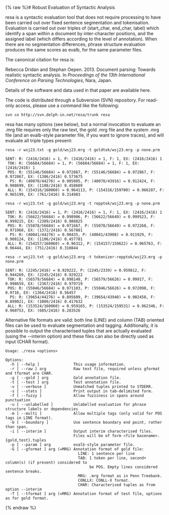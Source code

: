 {% raw %}# Robust Evaluation of Syntactic Analysis

resa is a syntactic evaluation tool that does not require processing to
have been carried out over fixed sentence segmentation and tokenisation.
Evaluation is carried out over triples of (start\_char, end\_char,
label) which identify a span within a document by inter-character
positions, and the assigned label (which differs according to the level
of annotation). When there are no segmentation differences, phrase
structure evaluation produces the same scores as evalb, for the same
parameter files.

The canonical citation for resa is:

Rebecca Dridan and Stephan Oepen. 2013. Document parsing: Towards
realistic syntactic analysis. In *Proceedings of the 13th International
Conference on Parsing Technologies*, Nara, Japan.

Details of the software and data used in that paper are available
here.

The code is distributed through a Subversion (SVN) repository. For
read-only access, please use a command like the following:

    svn co http://svn.delph-in.net/resa/trunk resa

resa has many options (see below), but a normal invocation to evaluate
an .mrg file requires only the raw text, the gold .mrg file and the
system .mrg file (and an evalb-style parameter file, if you want to
ignore traces), and will evaluate all triple types present:

    resa -r wsj23.txt -g gold/wsj23.mrg -t goldtok/wsj23.mrg -p none.prm
    
    SENT: R: (2416/2416) = 1, P: (2416/2416) = 1, F: 1, EX: (2416/2416) 1
     TOK: R: (56684/56684) = 1, P: (56684/56684) = 1, F: 1, EX: (2416/2416) 1
     POS: R: (55146/56684) = 0.972867, P: (55146/56684) = 0.972867, F: 0.972867, EX: (1386/2416) 0.573675
      PS: R: (40070/44276) = 0.905005, P: (40070/43916) = 0.912424, F: 0.908699, EX: (1108/2416) 0.458609
     ALL: R: (154316/160060) = 0.964113, P: (154316/159700) = 0.966287, F: 0.965199, EX: (761/2416) 0.314983
    
    resa -r wsj23.txt -g gold/wsj23.mrg -t repptok/wsj23.mrg -p none.prm
    
    SENT: R: (2416/2416) = 1, P: (2416/2416) = 1, F: 1, EX: (2416/2416) 1
     TOK: R: (56622/56684) = 0.998906, P: (56622/56649) = 0.999523, F: 0.999215, EX: (2389/2416) 0.988825
     POS: R: (55078/56684) = 0.971667, P: (55078/56649) = 0.972268, F: 0.971968, EX: (1372/2416) 0.567881
      PS: R: (40041/44276) = 0.90435, P: (40041/43908) = 0.911929, F: 0.908124, EX: (1106/2416) 0.457781
     ALL: R: (154157/160060) = 0.96312, P: (154157/159622) = 0.965763, F: 0.96444, EX: (751/2416) 0.310844
    
    resa -r wsj23.txt -g gold/wsj23.mrg -t tokenizer-repptok/wsj23.mrg -p none.prm
    
    SENT: R: (2245/2416) = 0.929222, P: (2245/2339) = 0.959812, F: 0.944269, EX: (2245/2416) 0.929222
     TOK: R: (56579/56684) = 0.998148, P: (56579/56626) = 0.99917, F: 0.998659, EX: (2367/2416) 0.979719
     POS: R: (55046/56684) = 0.971103, P: (55046/56626) = 0.972098, F: 0.9716, EX: (1364/2416) 0.56457
      PS: R: (39654/44276) = 0.895609, P: (39654/43940) = 0.902458, F: 0.899021, EX: (1009/2416) 0.417632
     ALL: R: (153524/160060) = 0.959165, P: (153524/159531) = 0.962346, F: 0.960753, EX: (685/2416) 0.283526

Alternative file formats are valid: both line (LINE) and column (TAB)
oriented files can be used to evaluate segmentation and tagging.
Additionally, it is possible to output the characterised tuples that are
actually evaluated (using the --interim option) and these files can also
be directly used as input (CHAR format).

    Usage: ./resa <options>
    
    Options:
      -h [ --help ]               This usage information.
      -r [ --raw ] arg            Raw text file, required unless gformat and tformat are CHAR.
      -g [ --gold ] arg           Gold annotation file.
      -t [ --test ] arg           Test annotation file.
      -v [ --verbose ]            Unmatched tuples printed to STDERR.
      -s [ --stats ]              Print output in tab-delimited form.
      -f [ --fuzzy ]              Allow fuzziness in spans around punctuation
      -u [ --unlabelled ]         Unlabelled evaluation for phrase structure labels or dependencies
      -m [ --multi ]              Allow multiple tags (only valid for POS tags in LINE format).
      -b [ --boundary ]           Use sentence boundary end point, rather than span.
      -i [ --interim ]            Output interim characterised files.
                                  Files will be of form <file basename>.{gold,test}.tuples
      -p [ --param ] arg          evalb-style parameter file.
      -G [ --gformat ] arg (=MRG) Annotation format of gold file:
                                    LINE: 1 sentence per line
                                    TAB: 1 token per line, second+ column(s) (if present) considered to 
                                         be POS. Empty lines considered sentence breaks.
                                    MRG: .mrg format as in Penn Treebank.
                                    CONLLX: CONLL-X format.
                                    CHAR: Characterised tuples as from option --interim
      -T [ --tformat ] arg (=MRG) Annotation format of test file, options as for gold format.
<update date omitted for speed>{% endraw %}